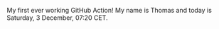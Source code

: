 My first ever working GitHub Action!
My name is Thomas and today is Saturday, 3 December, 07:20 CET. 
